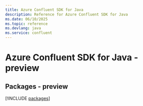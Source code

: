 ```yaml
---
title: Azure Confluent SDK for Java
description: Reference for Azure Confluent SDK for Java
ms.date: 06/10/2025
ms.topic: reference
ms.devlang: java
ms.service: confluent
---
```

# Azure Confluent SDK for Java - preview
## Packages - preview
[!INCLUDE [packages](confluent-index.md)]